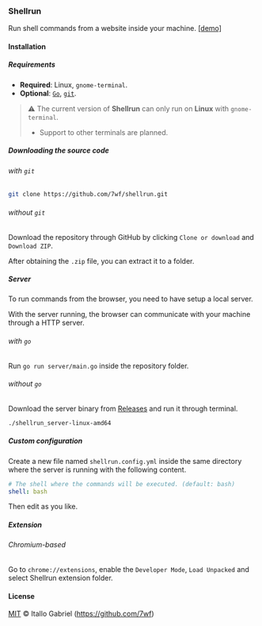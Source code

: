 ### Shellrun

Run shell commands from a website inside your machine. [[demo]](https://youtu.be/I0aXh0_cJ6I)

#### Installation

##### Requirements

- **Required**: Linux, `gnome-terminal`.
- **Optional**: [`Go`](https://golang.org), [`git`](https://git-scm.com/downloads).

> :warning: The current version of **Shellrun** can only run on **Linux** with `gnome-terminal`.
>
> - Support to other terminals are planned.

##### Downloading the source code

###### with `git`

```sh
git clone https://github.com/7wf/shellrun.git
```

###### without `git`

Download the repository through GitHub by clicking `Clone or download` and `Download ZIP`.

After obtaining the `.zip` file, you can extract it to a folder.

##### Server

To run commands from the browser, you need to have setup a local server.

With the server running, the browser can communicate with your machine through a HTTP server.

###### with `go`

Run `go run server/main.go` inside the repository folder.

###### without `go`

Download the server binary from [Releases](https://github.com/7wf/shellrun/releases/tag/0.0.2) and run it through terminal.

```sh
./shellrun_server-linux-amd64
```

##### Custom configuration

Create a new file named `shellrun.config.yml` inside the same directory where the server is running with the following content.

```yml
# The shell where the commands will be executed. (default: bash)
shell: bash

```

Then edit as you like.

##### Extension

###### Chromium-based

Go to `chrome://extensions`, enable the `Developer Mode`, `Load Unpacked` and select Shellrun extension folder.

#### License

[MIT](/LICENSE) &copy; Itallo Gabriel (https://github.com/7wf)
